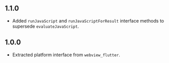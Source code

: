 ## 1.1.0

* Added `runJavaScript` and `runJavaScriptForResult` interface methods to supersede `evaluateJavaScript`.

## 1.0.0

* Extracted platform interface from `webview_flutter`.
